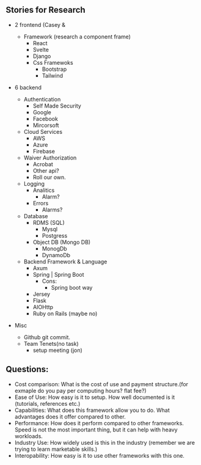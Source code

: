 
## Stories for Research
- 2 frontend (Casey & 
    - Framework (research a component frame)
        - React 
        - Svelte
        - Django
        - Css Framewoks
            - Bootstrap
            - Tailwind
- 6 backend 
    - Authentication
        - Self Made Security
        - Google 
        - Facebook 
        - Mircorsoft
    - Cloud Services
        - AWS 
        - Azure
        - Firebase
    - Waiver Authorization
        - Acrobat
        - Other api? 
        - Roll our own.
    - Logging 
        - Analitics
            - Alarm? 
        - Errors
            - Alarms? 
    - Database
        - RDMS (SQL)
            - Mysql
            - Postgress
        - Object DB (Mongo DB)
            - MonogDb
            - DynamoDb
    - Backend Framework & Language
        - Axum
        - Spring | Spring Boot 
            - Cons: 
                - Spring boot way
        - Jersey
        - Flask
        - AIOHttp
        - Ruby on Rails (maybe no)

- Misc 
    - Github git commit. 
    - Team Tenets(no task)
        - setup meeting (jon)
    

## Questions: 
- Cost comparison: What is the cost of use and payment structure.(for exmaple do you pay per computing hours? flat fee?)
- Ease of Use: How easy is it to setup. How well documented is it (tutorials, references etc.)
- Capabilities: What does this framework allow you to do. What advantages does it offer compared to other.
- Performance: How does it perform compared to other frameworks. Speed is not the most important thing, but it can help with heavy workloads.
- Industry Use: How widely used is this in the industry (remember we are trying to learn marketable skills.)
- Interopability: How easy is it to use other frameworks with this one.
        
                

